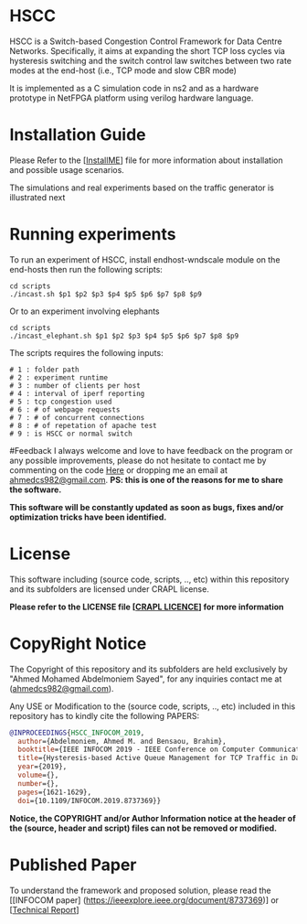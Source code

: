 # HSCC
HSCC is a Switch-based Congestion Control Framework for Data Centre Networks. 
Specifically, it aims at expanding the short TCP loss cycles via hysteresis switching and the switch control law switches between two rate modes at the end-host (i.e., TCP mode and slow CBR mode) 

It is implemented as a C simulation code in ns2 and as a hardware prototype in NetFPGA platform using verilog hardware language.

# Installation Guide
Please Refer to the \[[InstallME](InstallME.md)\] file for more information about installation and possible usage scenarios.

The simulations and real experiments based on the traffic generator is illustrated next

# Running experiments

To run an experiment of HSCC, install endhost-wndscale module on the end-hosts then run the following scripts:

```
cd scripts
./incast.sh $p1 $p2 $p3 $p4 $p5 $p6 $p7 $p8 $p9
```
Or to an experiment involving elephants
```
cd scripts
./incast_elephant.sh $p1 $p2 $p3 $p4 $p5 $p6 $p7 $p8 $p9
```
The scripts requires the following inputs:
```
# 1 : folder path
# 2 : experiment runtime
# 3 : number of clients per host
# 4 : interval of iperf reporting
# 5 : tcp congestion used
# 6 : # of webpage requests
# 7 : # of concurrent connections
# 8 : # of repetation of apache test
# 9 : is HSCC or normal switch
```

#Feedback
I always welcome and love to have feedback on the program or any possible improvements, please do not hesitate to contact me by commenting on the code [Here](https://ahmedcs.github.io/HSCC-post/) or dropping me an email at [ahmedcs982@gmail.com](mailto:ahmedcs982@gmail.com). **PS: this is one of the reasons for me to share the software.**  

**This software will be constantly updated as soon as bugs, fixes and/or optimization tricks have been identified.**


# License
This software including (source code, scripts, .., etc) within this repository and its subfolders are licensed under CRAPL license.

**Please refer to the LICENSE file \[[CRAPL LICENCE](LICENSE)\] for more information**


# CopyRight Notice
The Copyright of this repository and its subfolders are held exclusively by "Ahmed Mohamed Abdelmoniem Sayed", for any inquiries contact me at ([ahmedcs982@gmail.com](mailto:ahmedcs982@gmail.com)).

Any USE or Modification to the (source code, scripts, .., etc) included in this repository has to kindly cite the following PAPERS:  

```bibtex
@INPROCEEDINGS{HSCC_INFOCOM_2019,
  author={Abdelmoniem, Ahmed M. and Bensaou, Brahim},
  booktitle={IEEE INFOCOM 2019 - IEEE Conference on Computer Communications}, 
  title={Hysteresis-based Active Queue Management for TCP Traffic in Data Centers}, 
  year={2019},
  volume={},
  number={},
  pages={1621-1629},
  doi={10.1109/INFOCOM.2019.8737369}}
```

**Notice, the COPYRIGHT and/or Author Information notice at the header of the (source, header and script) files can not be removed or modified.**

# Published Paper
To understand the framework and proposed solution, please read the \[[INFOCOM paper] (https://ieeexplore.ieee.org/document/8737369)\] or \[[Technical Report](download/HSCC-Report.pdf)\]
